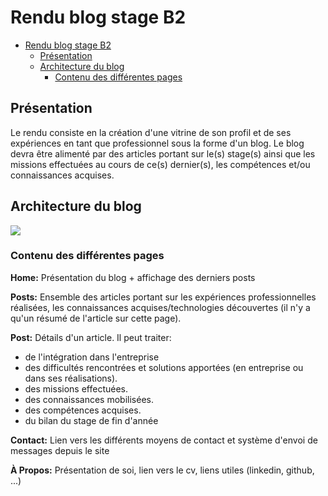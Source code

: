 # Rendu blog stage B2

- [Rendu blog stage B2](#rendu-blog-stage-b2)
  - [Présentation](#présentation)
  - [Architecture du blog](#architecture-du-blog)
    - [Contenu des différentes pages](#contenu-des-différentes-pages)

## Présentation

Le rendu consiste en la création d'une vitrine de son profil et de ses expériences en tant que professionnel sous la forme d'un blog. Le blog devra être alimenté par des articles portant sur le(s) stage(s) ainsi que les missions effectuées au cours de ce(s) dernier(s), les compétences et/ou connaissances acquises.

## Architecture du blog

![](https://i.imgur.com/Qn4SIKP.png)

### Contenu des différentes pages

**Home:**
Présentation du blog + affichage des derniers posts

**Posts:**
    Ensemble des articles portant sur les expériences professionnelles réalisées, les connaissances acquises/technologies découvertes (il n'y a qu'un résumé de l'article sur cette page).

**Post:**
Détails d'un article.
Il peut traiter:
* de l'intégration dans l'entreprise
* des difficultés rencontrées et solutions apportées (en entreprise ou dans ses réalisations).
* des missions effectuées.
* des connaissances mobilisées.
* des compétences acquises.
* du bilan du stage de fin d'année

**Contact:**
Lien vers les différents moyens de contact et système d'envoi de messages depuis le site

**À Propos:**
Présentation de soi, lien vers le cv, liens utiles (linkedin, github, ...)

